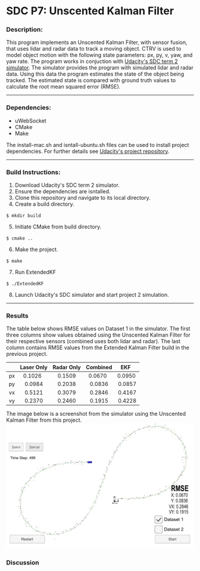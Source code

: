 # SDC P7: Unscented Kalman Filter

[//]: # (Image References)

[image1]: ./images/dataset1.jpeg "Dataset 1"
[image2]: ./images/dataset2.jpeg "Dataset 2"
[image3]: ./images/laser_nis.jpeg "Laser NIS"
[image4]: ./images/radar_nis.jpeg "Radar NIS"

### Description:
This program implements an Unscented Kalman Filter, with sensor fusion, that uses lidar and radar data to track a moving object. CTRV is used to model object motion with the following state parameters: px, py, v, yaw, and yaw rate. The program works in conjuction with [Udacity's SDC term 2 simulator](https://github.com/udacity/self-driving-car-sim/releases). The simulator provides the program with simulated lidar and radar data. Using this data the program estimates the state of the object being tracked. The estimated state is compared with ground truth values to calculate the root mean squared error (RMSE).

---

### Dependencies:

* uWebSocket
* CMake
* Make

The install-mac.sh and isntall-ubuntu.sh files can be used to install project dependencies. For further details see [Udacity's project repository](https://github.com/udacity/CarND-Extended-Kalman-Filter-Project).

---

### Build Instructions:

1. Download Udacity's SDC term 2 simulator.
2. Ensure the dependencies are isntalled.
3. Clone this repository and navigate to its local directory.
4. Create a build directory.
```shell
$ mkdir build  
```
5. Initiate CMake from build directory.
```shell
$ cmake ..   
```
6. Make the project.
```shell
$ make  
```
7. Run ExtendedKF
```shell
$ ./ExtendedKF  
```
8. Launch Udacity's SDC simulator and start project 2 simulation.

---

### Results

The table below shows RMSE values on Dataset 1 in the simulator. The first three columns show values obtained using the Unscented Kalman Filter for their respective sensors (combined uses both lidar and radar). The last column contains RMSE values from the Extended Kalman Filter build in the previous project.

|     | Laser Only | Radar Only | Combined   | EKF       |
|:---:|:----------:|:----------:|:----------:|:---------:|
| px  | 0.1026     | 0.1509     | 0.0670     | 0.0950    |
| py  | 0.0984     | 0.2038     | 0.0836     | 0.0857    |
| vx  | 0.5121     | 0.3079     | 0.2846     | 0.4167    |
| vy  | 0.2370     | 0.2460     | 0.1915     | 0.4228    |

The image below is a screenshot from the simulator using the Unscented Kalman Filter from this project.
![alt text][image1]

### Discussion


